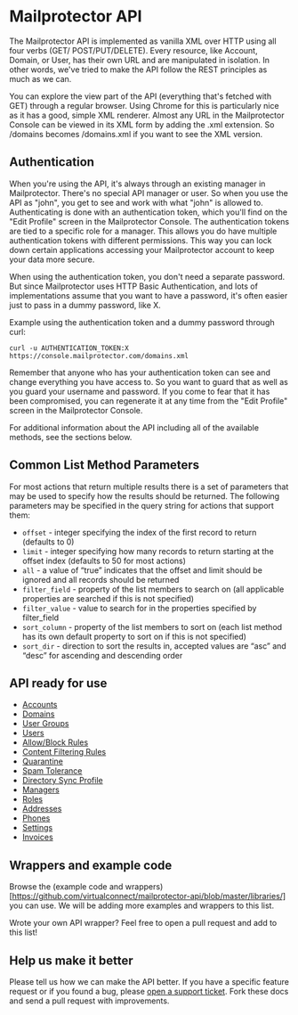 Mailprotector API
=================

The Mailprotector API is implemented as vanilla XML over HTTP using all four verbs (GET/ POST/PUT/DELETE). Every resource, like Account, Domain, or User, has their own URL and are manipulated in isolation. In other words, we've tried to make the API follow the REST principles as much as we can.

You can explore the view part of the API (everything that's fetched with GET) through a regular browser. Using Chrome for this is particularly nice as it has a good, simple XML renderer. Almost any URL in the Mailprotector Console can be viewed in its XML form by adding the .xml extension. So /domains becomes /domains.xml if you want to see the XML version.


Authentication
--------------

When you're using the API, it's always through an existing manager in Mailprotector. There's no special API manager or user. So when you use the API as "john", you get to see and work with what "john" is allowed to. Authenticating is done with an authentication token, which you'll find on the "Edit Profile" screen in the Mailprotector Console. The authentication tokens are tied to a specific role for a manager. This allows you do have multiple authentication tokens with different permissions. This way you can lock down certain applications accessing your Mailprotector account to keep your data more secure.

When using the authentication token, you don't need a separate password. But since Mailprotector uses HTTP Basic Authentication, and lots of implementations assume that you want to have a password, it's often easier just to pass in a dummy password, like X.

Example using the authentication token and a dummy password through curl:

```shell
curl -u AUTHENTICATION_TOKEN:X https://console.mailprotector.com/domains.xml
 ```

Remember that anyone who has your authentication token can see and change everything you have access to. So you want to guard that as well as you guard your username and password. If you come to fear that it has been compromised, you can regenerate it at any time from the "Edit Profile" screen in the Mailprotector Console.

For additional information about the API including all of the available methods, see the sections below.


Common List Method Parameters
-----------------------------

For most actions that return multiple results there is a set of parameters that may be used to 
specify how the results should be returned. The following parameters may be specified in the 
query string for actions that support them:

* `offset` - integer specifying the index of the first record to return (defaults to 0)
* `limit` - integer specifying how many records to return starting at the offset 
index (defaults to 50 for most actions)
* `all` - a value of “true” indicates that the offset and limit should be ignored and 
all records should be returned
* `filter_field` - property of the list members to search on (all applicable properties are 
searched if this is not specified)
* `filter_value` - value to search for in the properties specified by filter_field
* `sort_column` - property of the list members to sort on (each list method has its own 
default property to sort on if this is not specified)
* `sort_dir` - direction to sort the results in, accepted values are “asc” and “desc” for 
ascending and descending order


API ready for use
-----------------

* [Accounts](https://github.com/virtualconnect/mailprotector-api/blob/master/sections/accounts.md)
* [Domains](https://github.com/virtualconnect/mailprotector-api/blob/master/sections/domains.md)
* [User Groups](https://github.com/virtualconnect/mailprotector-api/blob/master/sections/user_groups.md)
* [Users](https://github.com/virtualconnect/mailprotector-api/blob/master/sections/users.md)
* [Allow/Block Rules](https://github.com/virtualconnect/mailprotector-api/blob/master/sections/allow_block_rules.md)
* [Content Filtering Rules](https://github.com/virtualconnect/mailprotector-api/blob/master/sections/content_rules.md)
* [Quarantine](https://github.com/virtualconnect/mailprotector-api/blob/master/sections/quarantine.md)
* [Spam Tolerance](https://github.com/virtualconnect/mailprotector-api/blob/master/sections/spam_tolerance.md)
* [Directory Sync Profile](https://github.com/virtualconnect/mailprotector-api/blob/master/sections/directory_sync_profile.md)
* [Managers](https://github.com/virtualconnect/mailprotector-api/blob/master/sections/managers.md)
* [Roles](https://github.com/virtualconnect/mailprotector-api/blob/master/sections/roles.md)
* [Addresses](https://github.com/virtualconnect/mailprotector-api/blob/master/sections/addresses.md)
* [Phones](https://github.com/virtualconnect/mailprotector-api/blob/master/sections/phones.md)
* [Settings](https://github.com/virtualconnect/mailprotector-api/blob/master/sections/settings.md)
* [Invoices](https://github.com/virtualconnect/mailprotector-api/blob/master/sections/invoices.md)


Wrappers and example code
---------------------

Browse the (example code and wrappers)[https://github.com/virtualconnect/mailprotector-api/blob/master/libraries/] you can use. We will be adding more examples and wrappers to this list.

Wrote your own API wrapper? Feel free to open a pull request and add to this list!


Help us make it better
----------------------

Please tell us how we can make the API better. If you have a specific feature request or if you found a bug, please [open a support ticket](http://support.mailprotector.com). Fork these docs and send a pull request with improvements.